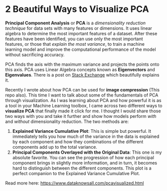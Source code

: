 # 2 Beautiful Ways to Visualize PCA
 
**Principal Component Analysis** or **PCA** is a *dimensionality reduction technique* for data sets with many features or dimensions. It uses linear algebra to determine the most important features of a dataset. After these features have been identified, you can use only the most important features, or those that *explain the most variance*, to train a machine learning model and improve the computational performance of the model without sacrificing accuracy.

PCA finds the axis with the maximum variance and projects the points onto this axis. PCA uses Linear Algebra concepts known as **Eigenvectors** and **Eigenvalues**. There is a post on [Stack Exchange](https://stats.stackexchange.com/questions/2691/making-sense-of-principal-component-analysis-eigenvectors-eigenvalues/140579) which beautifully explains it.

Recently I wrote about how PCA can be used for **image compression** (This repo also).  This time I want to talk about some of the fundamentals of PCA through visualization.  As I was learning about PCA and how powerful it is as a tool in your Machine Learning toolbox, I came across two different ways to **visualize PCA** that finally made it click for me. I thought I would share those two ways with you and take it further and show how models perform *with* and *without* dimensionality reduction. The two methods are:

1. **Explained Variance Cumulative Plot**: This is simple but powerful. It immediately tells you how much of the variance in the data is explained by each component and how they combinations of the different components add up to the total variance.
2. **Principal Components Overlayed with the Original Data**: This one is my absolute favorite. You can see the progression of how each principal component brings in slightly more information, and in turn, it becomes hard to distinguish between the different components. This plot is a perfect companion to the Explained Variance Cumulative Plot.

Read more here: https://www.dataknowsall.com/pcavisualized.html
